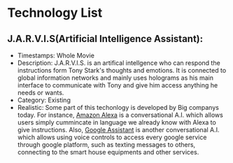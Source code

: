 # Technology List
## J.A.R.V.I.S(Artificial Intelligence Assistant):
- Timestamps: Whole Movie
- Description: J.A.R.V.I.S. is an artifical intellgence who can respond the instructions form Tony Stark's thoughts and emotions. It is connected to global information networks and mainly uses holograms as his main interface to communicate with Tony and give him access anything he needs or wants.
- Category: Existing 
- Realistic: Some part of this techonlogy is developed by Big companys today. For instance, [Amazon Alexa](https://developer.amazon.com/zh/alexa-skills-kit/conversational-ai) is a conversational A.I. which allows users simply cummincate in language we already know with Alexa to give instructions. Also, [Google Assistant](https://assistant.google.com/#?modal_active=none) is another conversational A.I. which allows using voice controls to access every google service through google platform, such as texting messages to others, connecting to the smart house equipments and other services.
